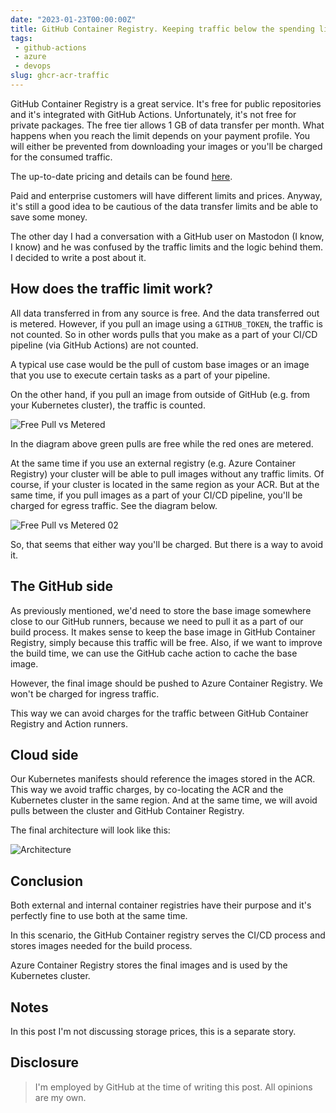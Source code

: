 ```yaml
---
date: "2023-01-23T00:00:00Z"
title: GitHub Container Registry. Keeping traffic below the spending limit.
tags: 
 - github-actions
 - azure
 - devops
slug: ghcr-acr-traffic
---
```


GitHub Container Registry is a great service. It's free for public repositories and it's integrated with GitHub Actions. Unfortunately, it's not free for private packages. The free tier allows 1 GB of data transfer per month.
What happens when you reach the limit depends on your payment profile. You will either be prevented from downloading your images or you'll be charged for the consumed traffic.

The up-to-date pricing and details can be found [here](https://docs.github.com/en/billing/managing-billing-for-github-packages/about-billing-for-github-packages#about-billing-for-github-packages).

Paid and enterprise customers will have different limits and prices. Anyway, it's still a good idea to be cautious of the data transfer limits and be able to save some money.

The other day I had a conversation with a GitHub user on Mastodon (I know, I know) and he was confused by the traffic limits and the logic behind them. I decided to write a post about it.

## How does the traffic limit work?

All data transferred in from any source is free. And the data transferred out is metered. However, if you pull an image using a `GITHUB_TOKEN`, the traffic is not counted. So in other words pulls that you make as a part of your CI/CD pipeline (via GitHub Actions) are not counted.

A typical use case would be the pull of custom base images or an image that you use to execute certain tasks as a part of your pipeline.

On the other hand, if you pull an image from outside of GitHub (e.g. from your Kubernetes cluster), the traffic is counted.

![Free Pull vs Metered](/images/2023-01-ghcr-acr/free-pull-vs-metered.png)

In the diagram above green pulls are free while the red ones are metered.

At the same time if you use an external registry (e.g. Azure Container Registry) your cluster will be able to pull images without any traffic limits. Of course, if your cluster is located in the same region as your ACR. But at the same time, if you pull images as a part of your CI/CD pipeline, you'll be charged for egress traffic. See the diagram below.

![Free Pull vs Metered 02](/images/2023-01-ghcr-acr/free-pull-vs-metered-02.png)

So, that seems that either way you'll be charged. But there is a way to avoid it.

## The GitHub side

As previously mentioned, we'd need to store the base image somewhere close to our GitHub runners, because we need to pull it as a part of our build process. It makes sense to keep the base image in GitHub Container Registry, simply because this traffic will be free. Also, if we want to improve the build time, we can use the GitHub cache action to cache the base image.

However, the final image should be pushed to Azure Container Registry. We won't be charged for ingress traffic.

This way we can avoid charges for the traffic between GitHub Container Registry and Action runners.

## Cloud side

Our Kubernetes manifests should reference the images stored in the ACR. This way we avoid traffic charges, by co-locating the ACR and the Kubernetes cluster in the same region. And at the same time, we will avoid pulls between the cluster and GitHub Container Registry.

The final architecture will look like this:

![Architecture](/images/2023-01-ghcr-acr/architecture-02.png)

## Conclusion

Both external and internal container registries have their purpose and it's perfectly fine to use both at the same time.

In this scenario, the GitHub Container registry serves the CI/CD process and stores images needed for the build process.

Azure Container Registry stores the final images and is used by the Kubernetes cluster.

## Notes

In this post I'm not discussing storage prices, this is a separate story.

## Disclosure

> I'm employed by GitHub at the time of writing this post. All opinions are my own.